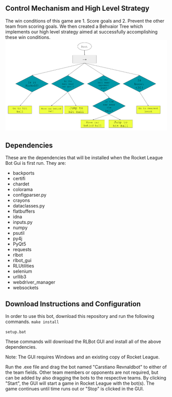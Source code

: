 
## Control Mechanism and High Level Strategy
The win conditions of this game are 1. Score goals and 2. Prevent the other team from scoring goals. We then created a Behvaior Tree which implements our high level strategy aimed at successfully accomplishing these win conditions.
![Btree](Btree.png)


## Dependencies
These are the dependencies that will be installed when the Rocket League Bot Gui is first run. They are:

- backports
- certifi
- chardet
- colorama
- configparser.py
- crayons
- dataclasses.py
- flatbuffers
- idna
- inputs.py
- numpy
- psutil
- py4j
- PyQt5
- requests
- rlbot
- rlbot_gui
- RLUtilities
- selenium
- urllib3
- webdriver_manager
- websockets

## Download Instructions and Configuration
In order to use this bot, download this repository and run the following commands.
`make install`

`setup.bat`

These commands will download the RLBot GUI and install all of the above dependencies.

Note: The GUI requires Windows and an existing copy of Rocket League.

Run the .exe file and drag the bot named "Carstiano Revnaldbot" to either of the team fields.
Other team members or opponents are not required, but can be added by also dragging the bots to the respective teams.
By clicking "Start", the GUI will start a game in Rocket League with the bot(s).
The game continues until time runs out or "Stop" is clicked in the GUI.


